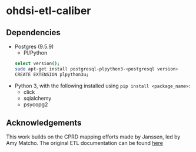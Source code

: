 # ohdsi-etl-caliber

## Dependencies
- Postgres (9.5.9)
  - Pl/Python
  ```bash
  select version();
  sudo apt-get install postgresql-plpython3-<postgresql version>
  CREATE EXTENSION plpython3u;
  ```
- Python 3, with the following installed using `pip install <package_name>`:
  - click
  - sqlalchemy
  - psycopg2

## Acknowledgements
This work builds on the CPRD mapping efforts made by Janssen, led by Amy Matcho. The original ETL documentation can be found [here](https://github.com/OHDSI/ETL-CDMBuilder/tree/master/man/CPRD)
